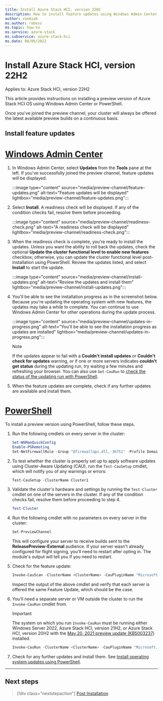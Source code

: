 ```yaml
---
title: Install Azure Stack HCI, version 22H2
description: How to install feature updates using Windows Admin Center or Windows PowerShell.
author: ronmiab
ms.author: robess
ms.topic: how-to
ms.service: azure-stack
ms.subservice: azure-stack-hci
ms.date: 08/05/2022
---
```


# Install Azure Stack HCI, version 22H2

Applies to: Azure Stack HCI, version 22H2

This article provides instructions on installing a preview version of Azure Stack HCI OS using Windows Admin Center or PowerShell.

Once you've joined the preview channel, your cluster will always be offered the latest available preview builds on a continuous basis.

## Install feature updates

# [Windows Admin Center](#tab/windows-admin-center)

1. In Windows Admin Center, select **Updates** from the **Tools** pane at the left. If you've successfully joined the preview channel, feature updates will be displayed.

   :::image type="content" source="media/preview-channel/feature-updates.png" alt-text="Feature updates will be displayed" lightbox="media/preview-channel/feature-updates.png":::
<!--- This image is currently shared with the Updates page. --->

2. Select **Install**. A readiness check will be displayed. If any of the condition checks fail, resolve them before proceeding.

   :::image type="content" source="media/preview-channel/readiness-check.png" alt-text="A readiness check will be displayed" lightbox="media/preview-channel/readiness-check.png":::

3. When the readiness check is complete, you're ready to install the updates. Unless you want the ability to roll back the updates, check the optional **Update the cluster functional level to enable new features** checkbox; otherwise, you can update the cluster functional level post-installation using PowerShell. Review the updates listed, and select **Install** to start the update.

   :::image type="content" source="media/preview-channel/install-updates.png" alt-text="Review the updates and install them" lightbox="media/preview-channel/install-updates.png":::

4. You'll be able to see the installation progress as in the screenshot below. Because you're updating the operating system with new features, the updates may take a while to complete. You can continue to use Windows Admin Center for other operations during the update process.

   :::image type="content" source="media/preview-channel/updates-in-progress.png" alt-text="You'll be able to see the installation progress as updates are installed" lightbox="media/preview-channel/updates-in-progress.png":::

   > [!NOTE]
   > If the updates appear to fail with a **Couldn't install updates** or **Couldn't check for updates** warning, or if one or more servers indicates **couldn't get status** during the updating run, try waiting a few minutes and refreshing your browser. You can also use `Get-CauRun` to [check the status of the updating run with PowerShell](update-cluster.md#check-on-the-status-of-an-updating-run).

5. When the feature updates are complete, check if any further updates are available and install them.

# [PowerShell](#tab/powershell)

To install a preview version using PowerShell, follow these steps.

1. Run the following cmdlets on every server in the cluster:

   ```PowerShell
   Set-WSManQuickConfig
   Enable-PSRemoting
   Set-NetFirewallRule -Group "@firewallapi.dll,-36751" -Profile Domain -Enabled true
   ```

2. To test whether the cluster is properly set up to apply software updates using Cluster-Aware Updating (CAU), run the `Test-CauSetup` cmdlet, which will notify you of any warnings or errors:

   ```PowerShell
   Test-CauSetup -ClusterName Cluster1
   ```

3. Validate the cluster's hardware and settings by running the `Test-Cluster` cmdlet on one of the servers in the cluster. If any of the condition checks fail, resolve them before proceeding to step 4.

   ```PowerShell
   Test-Cluster
   ```

4. Run the following cmdlet with no parameters on every server in the cluster:

   ```PowerShell
   Set-PreviewChannel
   ```

   This will configure your server to receive builds sent to the **ReleasePreview-External** audience. If your server wasn't already configured for flight signing, you'll need to restart after opting in. The module's output will tell you if you need to restart.

5. Check for the feature update:

   ```PowerShell
   Invoke-CauScan -ClusterName <ClusterName> -CauPluginName "Microsoft.RollingUpgradePlugin" -CauPluginArguments @{'WuConnected'='true';} -Verbose | fl *
   ```

   Inspect the output of the above cmdlet and verify that each server is offered the same Feature Update, which should be the case.

6. You'll need a separate server or VM outside the cluster to run the `Invoke-CauRun` cmdlet from. 

   > [!IMPORTANT]
   > The system on which you run `Invoke-CauRun` must be running either Windows Server 2022, Azure Stack HCI, version 21H2, or Azure Stack HCI, version 20H2 with the [May 20, 2021 preview update (KB5003237)](https://support.microsoft.com/en-us/topic/may-20-2021-preview-update-kb5003237-0c870dc9-a599-4a69-b0d2-2e635c6c219c) installed.

   ```PowerShell
   Invoke-CauRun -ClusterName <ClusterName> -CauPluginName "Microsoft.RollingUpgradePlugin" -CauPluginArguments @{'WuConnected'='true';} -Verbose -EnableFirewallRules -Force
   ```

7. Check for any further updates and install them. See [Install operating system updates using PowerShell](update-cluster.md#install-operating-system-updates-using-powershell).

---

## Next steps

> [!div class="nextstepaction"]
> [Post Installation](../manage/preview-post-installation.md)
